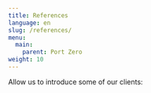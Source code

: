 ```yaml
---
title: References
language: en
slug: /references/
menu:
  main:
    parent: Port Zero
weight: 10
---
```


Allow us to introduce some of our clients:

